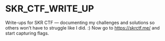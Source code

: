# SKR_CTF_WRITE_UP
Write-ups for SKR CTF — documenting my challenges and solutions so others won’t have to struggle like I did. :)
Now go to https://skrctf.me/ and start capturing flags.
